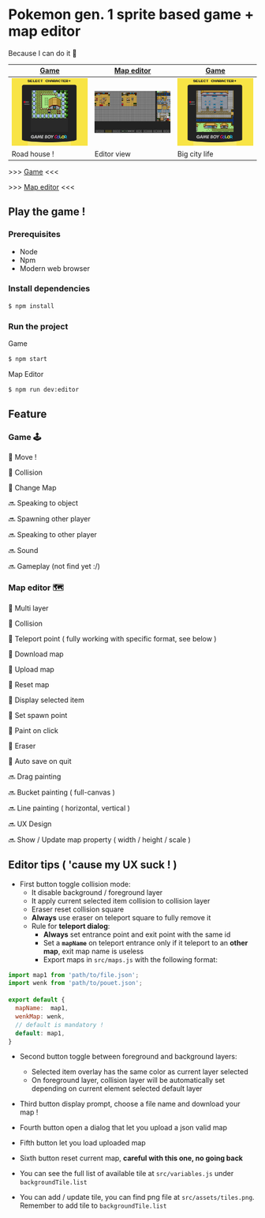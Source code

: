 # Pokemon gen. 1 sprite based game + map editor 
Because I can do it 💪

|[Game](https://is-this-pkmn-game.netlify.com/)|[Map editor](https://editor-is-this-pkmn-game.netlify.com/)|[Game](https://is-this-pkmn-game.netlify.com/)|
|---|---|---|
|![](src/assets/PSD/screenshot1.png)|![](src/assets/PSD/screenshot3.png)|![](src/assets/PSD/screenshot2.png)|
|Road house !|Editor view|Big city life|

\>>> [Game](https://is-this-pkmn-game.netlify.com/) <<<

\>>> [Map editor](https://editor-is-this-pkmn-game.netlify.com/) <<<

## Play the game !

### Prerequisites

- Node
- Npm
- Modern web browser

### Install dependencies

```bash
$ npm install
```

### Run the project

Game
```bash
$ npm start
```

Map Editor
```bash
$ npm run dev:editor
```

## Feature
### Game 🕹
📌 Move !

📌 Collision

📌 Change Map

🔜 Speaking to object

🔜 Spawning other player

🔜 Speaking to other player

🔜 Sound

🔜 Gameplay (not find yet :/)

### Map editor 🗺
📌 Multi layer

📌 Collision

📌 Teleport point ( fully working with specific format, see below )

📌 Download map

📌 Upload map

📌 Reset map

📌 Display selected item

📌 Set spawn point

📌 Paint on click

📌 Eraser

📌 Auto save on quit

🔜 Drag painting

🔜 Bucket painting ( full-canvas )

🔜 Line painting ( horizontal, vertical )

🔜 UX Design

🔜 Show / Update map property ( width / height / scale )

## Editor tips ( 'cause my UX suck ! )

- First button toggle collision mode:
	* It disable background / foreground layer
	* It apply current selected item collision to collision layer
	* Eraser reset collision square
	* **Always** use eraser on teleport square to fully remove it
	* Rule for **teleport dialog**:
		* **Always** set entrance point and exit point with the same id
		* Set a **`mapName`** on teleport entrance only if it teleport to an **other map**, exit map name is useless
		* Export maps in `src/maps.js` with the following format:
```js
import map1 from 'path/to/file.json';
import wenk from 'path/to/pouet.json';

export default {
  mapName:  map1,
  wenkMap: wenk,
  // default is mandatory !
  default: map1,
}
```
- Second button toggle between foreground and background layers:
	* Selected item overlay has the same color as current layer selected
	* On foreground layer, collision layer will be automatically set depending on current element selected default layer
	
- Third button display prompt, choose a file name and download your map !

- Fourth button open a dialog that let you upload a json valid map

- Fifth button let you load uploaded map

- Sixth button reset current map, **careful with this one, no going back**

- You can see the full list of available tile at `src/variables.js` under `backgroundTile.list`

- You can add / update tile, you can find png file at `src/assets/tiles.png`. Remember to add tile to `backgroundTile.list`

